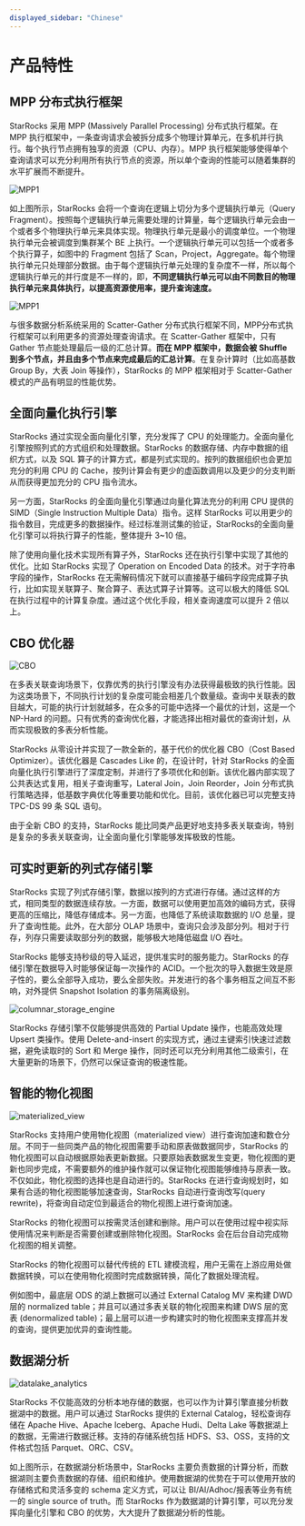 ```yaml
---
displayed_sidebar: "Chinese"
---
```


# 产品特性

## MPP 分布式执行框架

StarRocks 采用 MPP (Massively Parallel Processing) 分布式执行框架。在 MPP 执行框架中，一条查询请求会被拆分成多个物理计算单元，在多机并行执行。每个执行节点拥有独享的资源（CPU、内存）。MPP 执行框架能够使得单个查询请求可以充分利用所有执行节点的资源，所以单个查询的性能可以随着集群的水平扩展而不断提升。

![MPP1](../assets/1.2-3.png)

如上图所示，StarRocks 会将一个查询在逻辑上切分为多个逻辑执行单元（Query Fragment）。按照每个逻辑执行单元需要处理的计算量，每个逻辑执行单元会由一个或者多个物理执行单元来具体实现。物理执行单元是最小的调度单位。一个物理执行单元会被调度到集群某个 BE 上执行。一个逻辑执行单元可以包括一个或者多个执行算子，如图中的 Fragment 包括了 Scan，Project，Aggregate。每个物理执行单元只处理部分数据。由于每个逻辑执行单元处理的复杂度不一样，所以每个逻辑执行单元的并行度是不一样的，即，**不同逻辑执行单元可以由不同数目的物理执行单元来具体执行，以提高资源使用率，提升查询速度。**

![MPP1](../assets/1.2-4.png)

与很多数据分析系统采用的 Scatter-Gather 分布式执行框架不同，MPP分布式执行框架可以利用更多的资源处理查询请求。在 Scatter-Gather 框架中，只有 Gather 节点能处理最后一级的汇总计算。**而在 MPP 框架中，数据会被 Shuffle 到多个节点，并且由多个节点来完成最后的汇总计算**。在复杂计算时（比如高基数 Group By，大表 Join 等操作），StarRocks 的 MPP 框架相对于 Scatter-Gather 模式的产品有明显的性能优势。

## 全面向量化执行引擎

StarRocks 通过实现全面向量化引擎，充分发挥了 CPU 的处理能力。全面向量化引擎按照列式的方式组织和处理数据。StarRocks 的数据存储、内存中数据的组织方式，以及 SQL 算子的计算方式，都是列式实现的。按列的数据组织也会更加充分的利用 CPU 的 Cache，按列计算会有更少的虚函数调用以及更少的分支判断从而获得更加充分的 CPU 指令流水。

另一方面，StarRocks 的全面向量化引擎通过向量化算法充分的利用 CPU 提供的 SIMD（Single Instruction Multiple Data）指令。这样 StarRocks 可以用更少的指令数目，完成更多的数据操作。经过标准测试集的验证，StarRocks的全面向量化引擎可以将执行算子的性能，整体提升 3~10 倍。

除了使用向量化技术实现所有算子外，StarRocks 还在执行引擎中实现了其他的优化。比如 StarRocks 实现了 Operation on Encoded Data 的技术。对于字符串字段的操作，StarRocks 在无需解码情况下就可以直接基于编码字段完成算子执行，比如实现关联算子、聚合算子、表达式算子计算等。这可以极大的降低 SQL 在执行过程中的计算复杂度。通过这个优化手段，相关查询速度可以提升 2 倍以上。

## CBO 优化器

![CBO](../assets/1.2-5.png)

在多表关联查询场景下，仅靠优秀的执行引擎没有办法获得最极致的执行性能。因为这类场景下，不同执行计划的复杂度可能会相差几个数量级。查询中关联表的数目越大，可能的执行计划就越多，在众多的可能中选择一个最优的计划，这是一个 NP-Hard 的问题。只有优秀的查询优化器，才能选择出相对最优的查询计划，从而实现极致的多表分析性能。

StarRocks 从零设计并实现了一款全新的，基于代价的优化器 CBO（Cost Based Optimizer）。该优化器是 Cascades Like 的，在设计时，针对 StarRocks 的全面向量化执行引擎进行了深度定制，并进行了多项优化和创新。该优化器内部实现了公共表达式复用，相关子查询重写，Lateral Join，Join Reorder，Join 分布式执行策略选择，低基数字典优化等重要功能和优化。目前，该优化器已可以完整支持 TPC-DS 99 条 SQL 语句。

由于全新 CBO 的支持，StarRocks 能比同类产品更好地支持多表关联查询，特别是复杂的多表关联查询，让全面向量化引擎能够发挥极致的性能。

## 可实时更新的列式存储引擎

StarRocks 实现了列式存储引擎，数据以按列的方式进行存储。通过这样的方式，相同类型的数据连续存放。一方面，数据可以使用更加高效的编码方式，获得更高的压缩比，降低存储成本。另一方面，也降低了系统读取数据的 I/O 总量，提升了查询性能。此外，在大部分 OLAP 场景中，查询只会涉及部分列。相对于行存，列存只需要读取部分列的数据，能够极大地降低磁盘 I/O 吞吐。

StarRocks 能够支持秒级的导入延迟，提供准实时的服务能力。StarRocks 的存储引擎在数据导入时能够保证每一次操作的 ACID。一个批次的导入数据生效是原子性的，要么全部导入成功，要么全部失败。并发进行的各个事务相互之间互不影响，对外提供 Snapshot Isolation 的事务隔离级别。

![columnar_storage_engine](../assets/1.2-6.png)

StarRocks 存储引擎不仅能够提供高效的 Partial Update 操作，也能高效处理 Upsert 类操作。使用 Delete-and-insert 的实现方式，通过主键索引快速过滤数据，避免读取时的 Sort 和 Merge 操作，同时还可以充分利用其他二级索引，在大量更新的场景下，仍然可以保证查询的极速性能。

## 智能的物化视图

![materialized_view](../assets/1.2-7-mv.png)

StarRocks 支持用户使用物化视图（materialized view）进行查询加速和数仓分层。不同于一些同类产品的物化视图需要手动和原表做数据同步，StarRocks 的物化视图可以自动根据原始表更新数据。只要原始表数据发生变更，物化视图的更新也同步完成，不需要额外的维护操作就可以保证物化视图能够维持与原表一致。不仅如此，物化视图的选择也是自动进行的。StarRocks 在进行查询规划时，如果有合适的物化视图能够加速查询，StarRocks 自动进行查询改写(query rewrite)，将查询自动定位到最适合的物化视图上进行查询加速。

StarRocks 的物化视图可以按需灵活创建和删除。用户可以在使用过程中视实际使用情况来判断是否需要创建或删除物化视图。StarRocks 会在后台自动完成物化视图的相关调整。

StarRocks 的物化视图可以替代传统的 ETL 建模流程，用户无需在上游应用处做数据转换，可以在使用物化视图时完成数据转换，简化了数据处理流程。

例如图中，最底层 ODS 的湖上数据可以通过 External Catalog MV 来构建 DWD 层的 normalized table；并且可以通过多表关联的物化视图来构建 DWS 层的宽表 (denormalized table)；最上层可以进一步构建实时的物化视图来支撑高并发的查询，提供更加优异的查询性能。

## 数据湖分析

![datalake_analytics](../assets/1.2-8.png)

StarRocks 不仅能高效的分析本地存储的数据，也可以作为计算引擎直接分析数据湖中的数据。用户可以通过 StarRocks 提供的 External Catalog，轻松查询存储在 Apache Hive、Apache Iceberg、Apache Hudi、Delta Lake 等数据湖上的数据，无需进行数据迁移。支持的存储系统包括 HDFS、S3、OSS，支持的文件格式包括 Parquet、ORC、CSV。

如上图所示，在数据湖分析场景中，StarRocks 主要负责数据的计算分析，而数据湖则主要负责数据的存储、组织和维护。使用数据湖的优势在于可以使用开放的存储格式和灵活多变的 schema 定义方式，可以让 BI/AI/Adhoc/报表等业务有统一的 single source of truth。而 StarRocks 作为数据湖的计算引擎，可以充分发挥向量化引擎和 CBO 的优势，大大提升了数据湖分析的性能。
